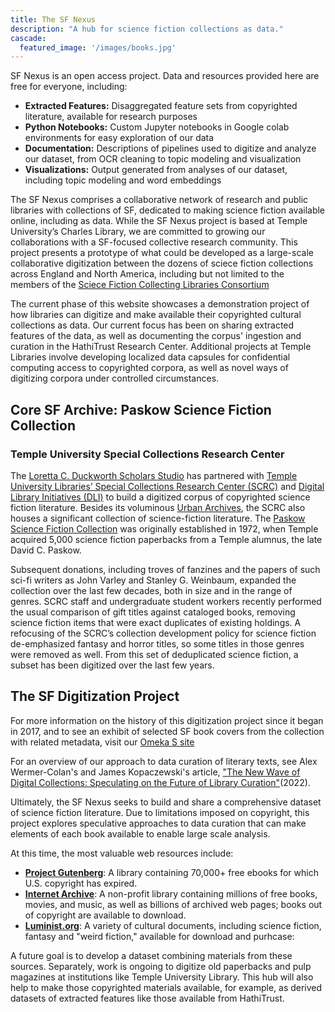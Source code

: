 ```yaml
---
title: The SF Nexus
description: "A hub for science fiction collections as data."
cascade:
  featured_image: '/images/books.jpg'
---
```

SF Nexus is an open access project. Data and resources provided here are free for everyone, including:
* **Extracted Features:** Disaggregated feature sets from copyrighted literature, available for research purposes
* **Python Notebooks:** Custom Jupyter notebooks in Google colab environments for easy exploration of our data
* **Documentation:** Descriptions of pipelines used to digitize and analyze our dataset, from OCR cleaning to topic modeling and visualization
* **Visualizations:** Output generated from analyses of our dataset, including topic modeling and word embeddings

The SF Nexus comprises a collaborative network of research and public libraries with collections of SF, dedicated to making science fiction available online, including as data. While the SF Nexus project is based at Temple University’s Charles Library, we are committed to growing our collaborations with a SF-focused collective research community. This project presents a prototype of what could be developed as a large-scale collaborative digitization between the dozens of sciece fiction collections across England and North America, including but not limited to the members of the [Sciece Fiction Collecting Libraries Consortium](http://sfspecialcollections.pbworks.com/w/page/75814541/About%20the%20SciFi%20Collection%20Libraries%20Consortium%20(SFCLC))

The current phase of this website showcases a demonstration project of how libraries can digitize and make available their copyrighted cultural collections as data. Our current focus has been on sharing extracted features of the data, as well as documenting the corpus' ingestion and curation in the HathiTrust Research Center. Additional projects at Temple Libraries involve developing localized data capsules for confidential computing access to copyrighted corpora, as well as novel ways of digitizing corpora under controlled circumstances. 

## Core SF Archive: Paskow Science Fiction Collection
### Temple University Special Collections Research Center
The [Loretta C. Duckworth Scholars Studio](https://library.temple.edu/lcdss) has partnered with [Temple University Libraries’ Special Collections Research Center (SCRC)](https://library.temple.edu/scrc) and [Digital Library Initiatives (DLI)](https://digital.library.temple.edu/) to build a digitized corpus of copyrighted science fiction literature. Besides its voluminous [Urban Archives](https://library.temple.edu/collections/urban-archives), the SCRC also houses a significant collection of science-fiction literature. The [Paskow Science Fiction Collection](https://library.temple.edu/collections/paskow-science-fiction-collection-science-fiction-and-fantasy) was originally established in 1972, when Temple acquired 5,000 science fiction paperbacks from a Temple alumnus, the late David C. Paskow. 

Subsequent donations, including troves of fanzines and the papers of such sci-fi writers as John Varley and Stanley G. Weinbaum, expanded the collection over the last few decades, both in size and in the range of genres. SCRC staff and undergraduate student workers recently performed the usual comparison of gift titles against cataloged books, removing science fiction items that were exact duplicates of existing holdings. A refocusing of the SCRC’s collection development policy for science fiction de-emphasized fantasy and horror titles, so some titles in those genres were removed as well. From this set of deduplicated science fiction, a subset has been digitized over the last few years.

## The SF Digitization Project
For more information on the history of this digitization project since it began in 2017, and to see an exhibit of selected SF book covers from the collection with related metadata, visit our [Omeka S site](https://lcdssgeo.com/omeka-s/s/scifi/page/digitizing-science-fiction)

For an overview of our approach to data curation of literary texts, see Alex Wermer-Colan's and James Kopaczewski's article, ["The New Wave of Digital Collections: Speculating on the Future of Library Curation"](https://www.jstor.org/stable/45420508#metadata_info_tab_contents)(2022). 

Ultimately, the SF Nexus seeks to build and share a comprehensive dataset of science fiction literature. Due to limitations imposed on copyright, this project explores speculative approaches to data curation that can make elements of each book available to enable large scale analysis. 

At this time, the most valuable web resources include:
* [**Project Gutenberg**](https://www.gutenberg.org/): A library containing 70,000+ free ebooks for which U.S. copyright has expired.
* [**Internet Archive**](https://archive.org/): A non-profit library containing millions of free books, movies, and music, as well as billions of archived web pages; books out of copyright are available to download.
* [**Luminist.org**](http://www.luminist.org/archives/SF/): A variety of cultural documents, including science fiction, fantasy and "weird fiction," available for download and purhcase: 

A future goal is to develop a dataset combining materials from these sources. Separately, work is ongoing to digitize old paperbacks and pulp magazines at institutions like Temple University Library. This hub will also help to make those copyrighted materials available, for example, as derived datasets of extracted features like those available from HathiTrust. 

